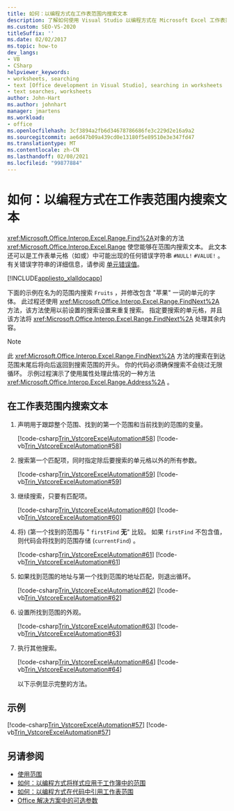 ```yaml
---
title: 如何：以编程方式在工作表范围内搜索文本
description: 了解如何使用 Visual Studio 以编程方式在 Microsoft Excel 工作表范围内搜索文本。
ms.custom: SEO-VS-2020
titleSuffix: ''
ms.date: 02/02/2017
ms.topic: how-to
dev_langs:
- VB
- CSharp
helpviewer_keywords:
- worksheets, searching
- text [Office development in Visual Studio], searching in worksheets
- text searches, worksheets
author: John-Hart
ms.author: johnhart
manager: jmartens
ms.workload:
- office
ms.openlocfilehash: 3cf3894a2fb6d34678786686fe3c229d2e16a9a2
ms.sourcegitcommit: ae6d47b09a439cd0e13180f5e89510e3e347fd47
ms.translationtype: MT
ms.contentlocale: zh-CN
ms.lasthandoff: 02/08/2021
ms.locfileid: "99877884"
---
```

# <a name="how-to-programmatically-search-for-text-in-worksheet-ranges"></a>如何：以编程方式在工作表范围内搜索文本
  <xref:Microsoft.Office.Interop.Excel.Range.Find%2A>对象的方法 <xref:Microsoft.Office.Interop.Excel.Range> 使您能够在范围内搜索文本。 此文本还可以是工作表单元格（如或）中可能出现的任何错误字符串 `#NULL!` `#VALUE!` 。 有关错误字符串的详细信息，请参阅 [单元错误值](/office/vba/excel/Concepts/Cells-and-Ranges/cell-error-values)。

 [!INCLUDE[appliesto_xlalldocapp](../vsto/includes/appliesto-xlalldocapp-md.md)]

 下面的示例在名为的范围内搜索 `Fruits` ，并修改包含 "苹果" 一词的单元的字体。 此过程还使用 <xref:Microsoft.Office.Interop.Excel.Range.FindNext%2A> 方法，该方法使用以前设置的搜索设置来重复搜索。 指定要搜索的单元格，并且该方法将 <xref:Microsoft.Office.Interop.Excel.Range.FindNext%2A> 处理其余内容。

> [!NOTE]
> 此 <xref:Microsoft.Office.Interop.Excel.Range.FindNext%2A> 方法的搜索在到达范围末尾后将向后返回到搜索范围的开头。 你的代码必须确保搜索不会绕过无限循环。 示例过程演示了使用属性处理此情况的一种方法 <xref:Microsoft.Office.Interop.Excel.Range.Address%2A> 。

## <a name="to-search-for-text-in-a-worksheet-range"></a>在工作表范围内搜索文本

1. 声明用于跟踪整个范围、找到的第一个范围和当前找到的范围的变量。

    [!code-csharp[Trin_VstcoreExcelAutomation#58](../vsto/codesnippet/CSharp/Trin_VstcoreExcelAutomationCS/Sheet1.cs#58)]
    [!code-vb[Trin_VstcoreExcelAutomation#58](../vsto/codesnippet/VisualBasic/Trin_VstcoreExcelAutomation/Sheet1.vb#58)]

2. 搜索第一个匹配项，同时指定除后要搜索的单元格以外的所有参数。

    [!code-csharp[Trin_VstcoreExcelAutomation#59](../vsto/codesnippet/CSharp/Trin_VstcoreExcelAutomationCS/Sheet1.cs#59)]
    [!code-vb[Trin_VstcoreExcelAutomation#59](../vsto/codesnippet/VisualBasic/Trin_VstcoreExcelAutomation/Sheet1.vb#59)]

3. 继续搜索，只要有匹配项。

    [!code-csharp[Trin_VstcoreExcelAutomation#60](../vsto/codesnippet/CSharp/Trin_VstcoreExcelAutomationCS/Sheet1.cs#60)]
    [!code-vb[Trin_VstcoreExcelAutomation#60](../vsto/codesnippet/VisualBasic/Trin_VstcoreExcelAutomation/Sheet1.vb#60)]

4. 将)  (第一个找到的范围与 " `firstFind` **无**" 比较。 如果 `firstFind` 不包含值，则代码会将找到的范围存储 (`currentFind`) 。

    [!code-csharp[Trin_VstcoreExcelAutomation#61](../vsto/codesnippet/CSharp/Trin_VstcoreExcelAutomationCS/Sheet1.cs#61)]
    [!code-vb[Trin_VstcoreExcelAutomation#61](../vsto/codesnippet/VisualBasic/Trin_VstcoreExcelAutomation/Sheet1.vb#61)]

5. 如果找到范围的地址与第一个找到范围的地址匹配，则退出循环。

    [!code-csharp[Trin_VstcoreExcelAutomation#62](../vsto/codesnippet/CSharp/Trin_VstcoreExcelAutomationCS/Sheet1.cs#62)]
    [!code-vb[Trin_VstcoreExcelAutomation#62](../vsto/codesnippet/VisualBasic/Trin_VstcoreExcelAutomation/Sheet1.vb#62)]

6. 设置所找到范围的外观。

    [!code-csharp[Trin_VstcoreExcelAutomation#63](../vsto/codesnippet/CSharp/Trin_VstcoreExcelAutomationCS/Sheet1.cs#63)]
    [!code-vb[Trin_VstcoreExcelAutomation#63](../vsto/codesnippet/VisualBasic/Trin_VstcoreExcelAutomation/Sheet1.vb#63)]

7. 执行其他搜索。

    [!code-csharp[Trin_VstcoreExcelAutomation#64](../vsto/codesnippet/CSharp/Trin_VstcoreExcelAutomationCS/Sheet1.cs#64)]
    [!code-vb[Trin_VstcoreExcelAutomation#64](../vsto/codesnippet/VisualBasic/Trin_VstcoreExcelAutomation/Sheet1.vb#64)]

   以下示例显示完整的方法。

## <a name="example"></a>示例
 [!code-csharp[Trin_VstcoreExcelAutomation#57](../vsto/codesnippet/CSharp/Trin_VstcoreExcelAutomationCS/Sheet1.cs#57)]
 [!code-vb[Trin_VstcoreExcelAutomation#57](../vsto/codesnippet/VisualBasic/Trin_VstcoreExcelAutomation/Sheet1.vb#57)]

## <a name="see-also"></a>另请参阅
- [使用范围](../vsto/working-with-ranges.md)
- [如何：以编程方式将样式应用于工作簿中的范围](../vsto/how-to-programmatically-apply-styles-to-ranges-in-workbooks.md)
- [如何：以编程方式在代码中引用工作表范围](../vsto/how-to-programmatically-refer-to-worksheet-ranges-in-code.md)
- [Office 解决方案中的可选参数](../vsto/optional-parameters-in-office-solutions.md)
